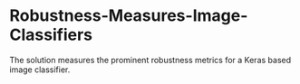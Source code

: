 # Robustness-Measures-Image-Classifiers
The solution measures the prominent robustness metrics for a Keras based image classifier.
